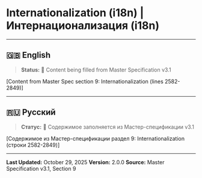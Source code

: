 # Internationalization (i18n) | Интернационализация (i18n)

---

## 🇬🇧 English

> **Status:** 🔄 Content being filled from Master Specification v3.1

[Content from Master Spec section 9: Internationalization (lines 2582-2849)]

---

## 🇷🇺 Русский

> **Статус:** 🔄 Содержимое заполняется из Мастер-спецификации v3.1

[Содержимое из Мастер-спецификации раздел 9: Internationalization (строки 2582-2849)]

---

**Last Updated:** October 29, 2025
**Version:** 2.0.0
**Source:** Master Specification v3.1, Section 9

